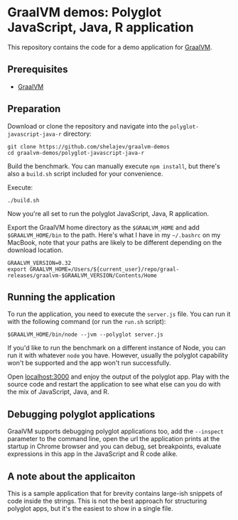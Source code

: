 # GraalVM demos: Polyglot JavaScript, Java, R application


This repository contains the code for a demo application for [GraalVM](graalvm.org).

## Prerequisites
* [GraalVM](http://graalvm.org)

## Preparation

Download or clone the repository and navigate into the `polyglot-javascript-java-r` directory:

```
git clone https://github.com/shelajev/graalvm-demos
cd graalvm-demos/polyglot-javascript-java-r
```

Build the benchmark. You can manually execute `npm install`, but there's also a `build.sh` script included for your convenience.

Execute:
```
./build.sh
```

Now you're all set to run the polyglot JavaScript, Java, R application.

Export the GraalVM home directory as the `$GRAALVM_HOME` and add `$GRAALVM_HOME/bin` to the path. Here's what I have in my `~/.bashrc` on my MacBook, note that your paths are likely to be different depending on the download location.

```
GRAALVM_VERSION=0.32
export GRAALVM_HOME=/Users/${current_user}/repo/graal-releases/graalvm-$GRAALVM_VERSION/Contents/Home
```

  ## Running the application

To run the application, you need to execute the `server.js` file. You can run it with the following command (or run the `run.sh` script):

```
$GRAALVM_HOME/bin/node --jvm --polyglot server.js
```

If you'd like to run the benchmark on a different instance of Node, you can run it with whatever `node` you have. However, usually the polyglot capability won't be supported and the app won't run successfully.

Open [localhost:3000](localhost:3000) and enjoy the output of the polyglot app. Play with the source code and restart the application to see what else can you do with the mix of JavaScript, Java, and R.

## Debugging polyglot applications

GraalVM supports debugging polyglot applications too, add the `--inspect` parameter to the command line, open the url the application prints at the startup in Chrome browser and you can debug, set breakpoints, evaluate expressions in this app in the JavaScript and R code alike.

## A note about the applicaiton

This is a sample application that for brevity contains large-ish snippets of code inside the strings. This is not the best approach for structuring polyglot apps, but it's the easiest to show in a single file.
